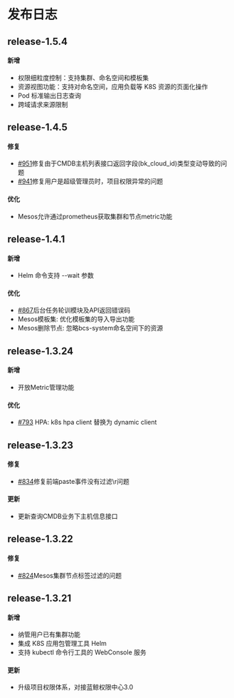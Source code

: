 # 发布日志
## release-1.5.4
#### 新增
- 权限细粒度控制：支持集群、命名空间和模板集
- 资源视图功能：支持对命名空间，应用负载等 K8S 资源的页面化操作
- Pod 标准输出日志查询
- 跨域请求来源限制


## release-1.4.5
#### 修复
- [#951](https://github.com/Tencent/bk-bcs-saas/pull/951)修复由于CMDB主机列表接口返回字段(bk_cloud_id)类型变动导致的问题
- [#941](https://github.com/Tencent/bk-bcs-saas/pull/941)修复用户是超级管理员时，项目权限异常的问题

#### 优化
- Mesos允许通过prometheus获取集群和节点metric功能


## release-1.4.1
#### 新增
- Helm 命令支持 --wait 参数

#### 优化
- [#867](https://github.com/Tencent/bk-bcs-saas/pull/867)后台任务轮训模块及API返回错误码
- Mesos模板集: 优化模板集的导入导出功能
- Mesos删除节点: 忽略bcs-system命名空间下的资源


## release-1.3.24

#### 新增
- 开放Metric管理功能

#### 优化
- [#793](https://github.com/Tencent/bk-bcs-saas/pull/793) HPA: k8s hpa client 替换为 dynamic client


## release-1.3.23

#### 修复
- [#834](https://github.com/Tencent/bk-bcs-saas/pull/834)修复前端paste事件没有过滤\r问题

#### 更新
- 更新查询CMDB业务下主机信息接口


## release-1.3.22

#### 修复
- [#824](https://github.com/Tencent/bk-bcs-saas/pull/824)Mesos集群节点标签过滤的问题

## release-1.3.21

#### 新增
- 纳管用户已有集群功能
- 集成 K8S 应用包管理工具 Helm
- 支持 kubectl 命令行工具的 WebConsole 服务

#### 更新
- 升级项目权限体系，对接蓝鲸权限中心3.0
